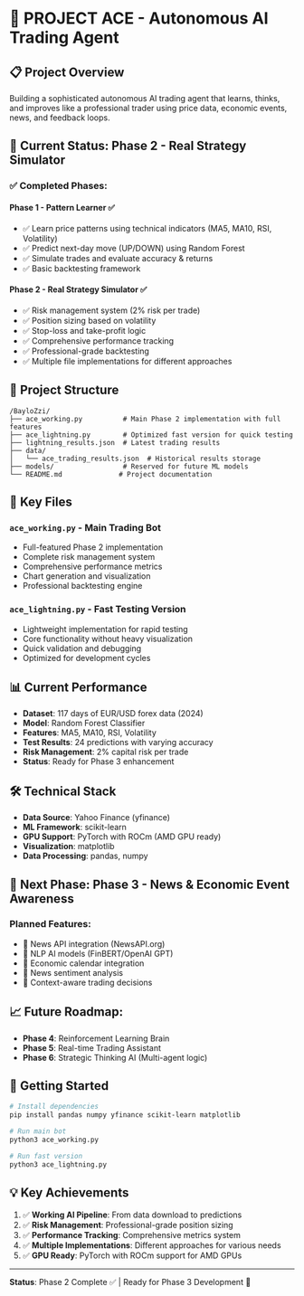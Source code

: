 # 🚀 PROJECT ACE - Autonomous AI Trading Agent

## 📋 Project Overview
Building a sophisticated autonomous AI trading agent that learns, thinks, and improves like a professional trader using price data, economic events, news, and feedback loops.

## 🏁 Current Status: **Phase 2 - Real Strategy Simulator**

### ✅ **Completed Phases:**

#### **Phase 1 - Pattern Learner** ✅
- ✅ Learn price patterns using technical indicators (MA5, MA10, RSI, Volatility)
- ✅ Predict next-day move (UP/DOWN) using Random Forest
- ✅ Simulate trades and evaluate accuracy & returns
- ✅ Basic backtesting framework

#### **Phase 2 - Real Strategy Simulator** ✅
- ✅ Risk management system (2% risk per trade)
- ✅ Position sizing based on volatility
- ✅ Stop-loss and take-profit logic
- ✅ Comprehensive performance tracking
- ✅ Professional-grade backtesting
- ✅ Multiple file implementations for different approaches

## 📁 Project Structure

```
/BayloZzi/
├── ace_working.py          # Main Phase 2 implementation with full features
├── ace_lightning.py        # Optimized fast version for quick testing
├── lightning_results.json  # Latest trading results
├── data/
│   └── ace_trading_results.json  # Historical results storage
├── models/                 # Reserved for future ML models
└── README.md              # Project documentation
```

## 🔧 Key Files

### `ace_working.py` - **Main Trading Bot**
- Full-featured Phase 2 implementation
- Complete risk management system
- Comprehensive performance metrics
- Chart generation and visualization
- Professional backtesting engine

### `ace_lightning.py` - **Fast Testing Version**
- Lightweight implementation for rapid testing
- Core functionality without heavy visualization
- Quick validation and debugging
- Optimized for development cycles

## 📊 Current Performance
- **Dataset**: 117 days of EUR/USD forex data (2024)
- **Model**: Random Forest Classifier
- **Features**: MA5, MA10, RSI, Volatility
- **Test Results**: 24 predictions with varying accuracy
- **Risk Management**: 2% capital risk per trade
- **Status**: Ready for Phase 3 enhancement

## 🛠 Technical Stack
- **Data Source**: Yahoo Finance (yfinance)
- **ML Framework**: scikit-learn
- **GPU Support**: PyTorch with ROCm (AMD GPU ready)
- **Visualization**: matplotlib
- **Data Processing**: pandas, numpy

## 🚧 **Next Phase: Phase 3 - News & Economic Event Awareness**

### Planned Features:
- 📢 News API integration (NewsAPI.org)
- 🧠 NLP AI models (FinBERT/OpenAI GPT)
- 📅 Economic calendar integration
- 🔗 News sentiment analysis
- 🎯 Context-aware trading decisions

## 📈 **Future Roadmap:**

- **Phase 4**: Reinforcement Learning Brain
- **Phase 5**: Real-time Trading Assistant
- **Phase 6**: Strategic Thinking AI (Multi-agent logic)

## 🚀 **Getting Started**

```bash
# Install dependencies
pip install pandas numpy yfinance scikit-learn matplotlib

# Run main bot
python3 ace_working.py

# Run fast version
python3 ace_lightning.py
```

## 💡 **Key Achievements**
1. ✅ **Working AI Pipeline**: From data download to predictions
2. ✅ **Risk Management**: Professional-grade position sizing
3. ✅ **Performance Tracking**: Comprehensive metrics system
4. ✅ **Multiple Implementations**: Different approaches for various needs
5. ✅ **GPU Ready**: PyTorch with ROCm support for AMD GPUs

---

**Status**: Phase 2 Complete ✅ | Ready for Phase 3 Development 🚀
